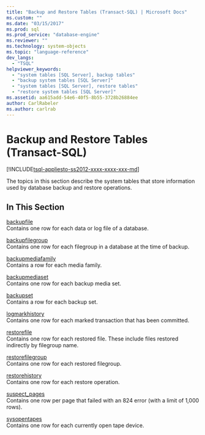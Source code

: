 ```yaml
---
title: "Backup and Restore Tables (Transact-SQL) | Microsoft Docs"
ms.custom: ""
ms.date: "03/15/2017"
ms.prod: sql
ms.prod_service: "database-engine"
ms.reviewer: ""
ms.technology: system-objects
ms.topic: "language-reference"
dev_langs: 
  - "TSQL"
helpviewer_keywords: 
  - "system tables [SQL Server], backup tables"
  - "backup system tables [SQL Server]"
  - "system tables [SQL Server], restore tables"
  - "restore system tables [SQL Server]"
ms.assetid: aa615add-54e6-40f5-8b55-3728b26884ee
author: CarlRabeler
ms.author: carlrab
---
```

# Backup and Restore Tables (Transact-SQL)
[!INCLUDE[tsql-appliesto-ss2012-xxxx-xxxx-xxx-md](../../includes/tsql-appliesto-ss2012-xxxx-xxxx-xxx-md.md)]

  The topics in this section describe the system tables that store information used by database backup and restore operations.  
  
## In This Section  
 [backupfile](../../relational-databases/system-tables/backupfile-transact-sql.md)  
 Contains one row for each data or log file of a database.  
  
 [backupfilegroup](../../relational-databases/system-tables/backupfilegroup-transact-sql.md)  
 Contains one row for each filegroup in a database at the time of backup.  
  
 [backupmediafamily](../../relational-databases/system-tables/backupmediafamily-transact-sql.md)  
 Contains a row for each media family.  
  
 [backupmediaset](../../relational-databases/system-tables/backupmediaset-transact-sql.md)  
 Contains one row for each backup media set.  
  
 [backupset](../../relational-databases/system-tables/backupset-transact-sql.md)  
 Contains a row for each backup set.  
  
 [logmarkhistory](../../relational-databases/system-tables/logmarkhistory-transact-sql.md)  
 Contains one row for each marked transaction that has been committed.  
  
 [restorefile](../../relational-databases/system-tables/restorefile-transact-sql.md)  
 Contains one row for each restored file. These include files restored indirectly by filegroup name.  
  
 [restorefilegroup](../../relational-databases/system-tables/restorefilegroup-transact-sql.md)  
 Contains one row for each restored filegroup.  
  
 [restorehistory](../../relational-databases/system-tables/restorehistory-transact-sql.md)  
 Contains one row for each restore operation.  
  
 [suspect_pages](../../relational-databases/system-tables/suspect-pages-transact-sql.md)  
 Contains one row per page that failed with an 824 error (with a limit of 1,000 rows).  
  
 [sysopentapes](../../relational-databases/system-tables/sysopentapes-transact-sql.md)  
 Contains one row for each currently open tape device.  
  
  
